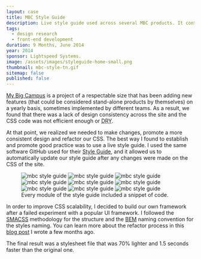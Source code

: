 ```yaml
---
layout: case
title: MBC Style Guide
description: Live style guide used across several MBC products. It contains visual examples, explanations of use and snippets of code.
tags: 
  - design research
  - front-end development
duration: 9 Months, June 2014
year: 2014
sponsor: Lightspeed Systems.
image: /assets/images/styleguide-home-small.png
thumbnail: mbc-style-tn.gif
sitemap: false
published: false
---
```


<p><a href="http://www.mybigcampus.com">My Big Campus</a> is a project of a respectable size that has been adding new features (that could be considered stand-alone products by themselves) on a yearly basis, sometimes implemented by different teams. As a result, we found that there was a lack of design consistency across the site and the <span class="caps">CSS</span> code was not efficient enough or <acronym title="Don't Repeaty Yourself"><span class="caps">DRY</span></acronym>.</p>
<p>At that point, we realized we needed to make changes, promote a more consistent design and refactor our <span class="caps">CSS</span>. The best way I found to establish and promote good practice was to use a live style guide. I used the same software GitHub used for their <a href="https://github.com/styleguide/css">Style Guide</a>, and it allowed us to automatically update our style guide after any changes were made on the <span class="caps">CSS</span> of the site.</p>

<figure>
  <div class="carousel" data-flickity='{ "imagesLoaded": true, "percentPosition": false }'>
    <img src="/assets/images/mbc_styleguide9.png" alt="mbc style guide">
    <img src="/assets/images/mbc_styleguide2.png" alt="mbc style guide">
    <img src="/assets/images/mbc_styleguide3.png" alt="mbc style guide">
    <img src="/assets/images/mbc_styleguide4.png" alt="mbc style guide">
    <img src="/assets/images/mbc_styleguide5.png" alt="mbc style guide">
    <img src="/assets/images/mbc_styleguide6.png" alt="mbc style guide">
    <img src="/assets/images/mbc_styleguide7.png" alt="mbc style guide">
    <img src="/assets/images/mbc_styleguide8.png" alt="mbc style guide">
    <img src="/assets/images/mbc_styleguide1.png" alt="mbc style guide">
  </div>
  <figcaption>Every module of the style guide included a snippet of code.</figcaption>
</figure>

<p>In order to improve <span class="caps">CSS</span> scalability, I decided to build our own framework after a failed experiment with a popular UI framework. I followed the <a href="https://smacss.com/"><span class="caps">SMACSS</span></a> methodology for the structure and the <a href="https://en.bem.info/"><span class="caps">BEM</span></a> naming convention for the styles naming. You can learn more about the refactor process in this <a href="/blog/2014-08-03-i-refactored-css-for-9-months-and-i-survived/">blog post</a> I wrote a few months ago.</p>
<p>The final result was a stylesheet file that was 70% lighter and 1.5 seconds faster than the original one.</p>

<script src="/assets/js/flickity.js"></script>

